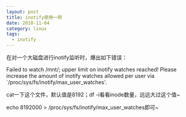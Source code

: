 ```yaml
---
layout: post
title: inotify使用一例
date: 2010-11-04
category: linux
tags:
  - inotify
---
```


在对一个大磁盘进行inotify监听时，爆出如下错误：

Failed to watch /mnt/;
upper limit on inotify watches reached!
Please increase the amount of inotify watches allowed per user via `/proc/sys/fs/inotify/max_user_watches'.

cat一下这个文件，默认值是8192；df -i看看inode数量，远远大过这个值~

echo 8192000 > /proc/sys/fs/inotify/max_user_watches即可~
